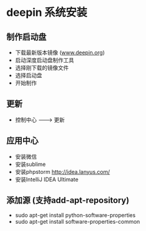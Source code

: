# deepin 系统安装

## 制作启动盘
* 下载最新版本镜像 (www.deepin.org)
* 启动深度启动盘制作工具
* 选择刚下载的镜像文件
* 选择启动盘
* 开始制作

## 更新
* 控制中心 ---> 更新

## 应用中心
* 安装微信
* 安装sublime
* 安装phpstorm                 http://idea.lanyus.com/
* 安装IntelliJ IDEA Ultimate

## 添加源 (支持add-apt-repository)
* sudo apt-get install python-software-properties
* sudo apt-get install software-properties-common